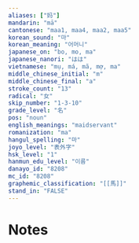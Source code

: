 ```yaml
---
aliases: ["妈"]
mandarin: "mā"
cantonese: "maa1, maa4, maa2, maa5"
korean_sound: "마"
korean_meaning: "어머니"
japanese_on: "bo, mo, ma"
japanese_nanori: "はは"
vietnamese: "mụ, má, mã, mợ, ma"
middle_chinese_initial: "m"
middle_chinese_final: "a"
stroke_count: "13"
radical: "女"
skip_number: "1-3-10"
grade_level: "名"
pos: "noun"
english_meanings: "maidservant"
romanization: "ma"
hangul_spelling: "마"
joyo_level: "表外字"
hsk_level: "1"
hanmun_edu_level: "이름"
danayo_id: "8208"
mc_id: "8208"
graphemic_classification: "[[馬]]"
stand_in: "FALSE"
---
```

# Notes

